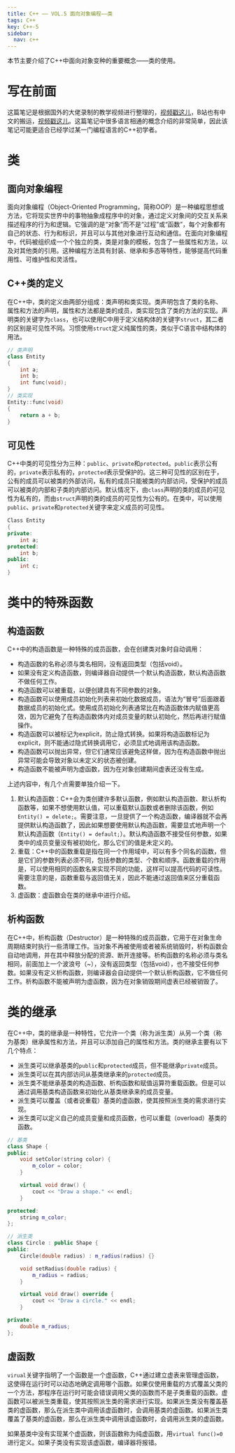 ```yaml
---
title: C++ —— VOL.5 面向对象编程——类
tags: C++
key: C++-5
sidebar:
  nav: c++
---
```


本节主要介绍了C++中面向对象变种的重要概念——类的使用。<!--more-->

# 写在前面

这篇笔记是根据国外的大佬录制的教学视频进行整理的，[视频戳这儿](https://www.youtube.com/watch?v=18c3MTX0PK0&list=PLlrATfBNZ98dudnM48yfGUldqGD0S4FFb)，B站也有中文的搬运，[视频戳这儿](https://www.bilibili.com/video/BV1N24y1B7nQ?p=2&vd_source=0307132b97183cff4ff2138cf704f827)。这篇笔记中很多语言相通的概念介绍的非常简单，因此该笔记可能更适合已经学过某一门编程语言的C++初学者。

# 类

## 面向对象编程

面向对象编程（Object-Oriented Programming，简称OOP）是一种编程思想或方法，它将现实世界中的事物抽象成程序中的对象，通过定义对象间的交互关系来描述程序的行为和逻辑。它强调的是“对象”而不是“过程”或“函数”，每个对象都有自己的状态、行为和标识，并且可以与其他对象进行互动和通信。在面向对象编程中，代码被组织成一个个独立的类，类是对象的模板，包含了一些属性和方法，以及对其他类的引用。这种编程方法具有封装、继承和多态等特性，能够提高代码重用性、可维护性和灵活性。

## C++类的定义

在C++中，类的定义由两部分组成：类声明和类实现。类声明包含了类的名称、属性和方法的声明，属性和方法都是类的成员，类实现包含了类的方法的实现。声明类的关键字为`class`，也可以使用C中用于定义结构体的关键字`struct`，其二者的区别是可见性不同。习惯使用`struct`定义纯属性的类，类似于C语言中结构体的用法。

```cpp
// 类声明
class Entity
{
    int a;
    int b;
    int func(void);
}
// 类实现
Entity::func(void)
{
    return a + b;
}
```

## 可见性

C++中类的可见性分为三种：`public`、`private`和`protected`。`public`表示公有的，`private`表示私有的，`protected`表示受保护的。这三种可见性的区别在于，公有的成员可以被类的外部访问，私有的成员只能被类的内部访问，受保护的成员可以被类的内部和子类的内部访问。默认情况下，由`class`声明的类的成员的可见性为私有的，而由`struct`声明的类的成员的可见性为公有的。在类中，可以使用`public`、`private`和`protected`关键字来定义成员的可见性。

```cpp
Class Entity
{
private:
    int a;
protected:
    int b;
public:
    int c;
}
```

# 类中的特殊函数

## 构造函数

C++中的构造函数是一种特殊的成员函数，会在创建类对象时自动调用：
- 构造函数的名称必须与类名相同，没有返回类型（包括void）。
- 如果没有定义构造函数，则编译器自动提供一个默认构造函数，默认构造函数不做任何工作。
- 构造函数可以被重载，以便创建具有不同参数的对象。
- 构造函数可以使用成员初始化列表来初始化数据成员，语法为“冒号”后面跟着数据成员的初始化式。使用成员初始化列表通常比在构造函数体内赋值更高效，因为它避免了在构造函数体内对成员变量的默认初始化，然后再进行赋值操作。
- 构造函数可以被标记为explicit，防止隐式转换。如果将构造函数标记为explicit，则不能通过隐式转换调用它，必须显式地调用该构造函数。
- 构造函数可以抛出异常，但它们通常应该避免这样做，因为在构造函数中抛出异常可能会导致对象以未定义的状态被创建。
- 构造函数不能被声明为虚函数，因为在对象创建期间虚表还没有生成。

上述内容中，有几个点需要单独介绍一下。

1. 默认构造函数：C++会为类创建许多默认函数，例如默认构造函数、默认析构函数等，如果不想使用默认值，可以重载默认函数或者删除该函数，例如`Entity() = delete;`。需要注意，一旦提供了一个构造函数，编译器就不会再提供默认构造函数了，因此如果想要使用默认构造函数，需要显式地声明一个默认构造函数（`Entity() = default;`）。默认构造函数不接受任何参数，如果类中的成员变量没有被初始化，那么它们的值是未定义的。
2. 重载：C++中的函数重载是指在同一个作用域中，可以有多个同名的函数，但是它们的参数列表必须不同，包括参数的类型、个数和顺序。函数重载的作用是，可以使用相同的函数名来实现不同的功能，这样可以提高代码的可读性。需要注意的是，函数重载与返回值无关，因此不能通过返回值来区分重载函数。
3. 虚函数：虚函数会在类的继承中进行介绍。

## 析构函数

在C++中，析构函数（Destructor）是一种特殊的成员函数，它用于在对象生命周期结束时执行一些清理工作。当对象不再被使用或者被系统销毁时，析构函数会自动地调用，并在其中释放分配的资源、断开连接等。析构函数的名称必须与类名相同，前面加上一个波浪号（~），没有返回类型（包括void），也不接受任何参数。如果没有定义析构函数，则编译器会自动提供一个默认析构函数，它不做任何工作。析构函数不能被声明为虚函数，因为在对象销毁期间虚表已经被销毁了。

# 类的继承

在C++中，类的继承是一种特性，它允许一个类（称为派生类）从另一个类（称为基类）继承属性和方法，并且可以添加自己的属性和方法。类的继承主要有以下几个特点：

- 派生类可以继承基类的`public`和`protected`成员，但不能继承`private`成员。
- 派生类可以在其内部访问从基类继承来的`protected`成员。
- 派生类不能继承基类的构造函数、析构函数和赋值运算符重载函数。但是可以通过调用基类构造函数来初始化从基类继承来的成员变量。
- 派生类可以覆盖（或者说重载）基类的虚函数，使其按照派生类的需求进行实现。
- 派生类可以定义自己的成员变量和成员函数，也可以重载（overload）基类的函数。

```cpp
// 基类
class Shape {
public:
    void setColor(string color) {
        m_color = color;
    }

    virtual void draw() {
        cout << "Draw a shape." << endl;
    }

protected:
    string m_color;
};

// 派生类
class Circle : public Shape {
public:
    Circle(double radius) : m_radius(radius) {}

    void setRadius(double radius) {
        m_radius = radius;
    }

    virtual void draw() override {
        cout << "Draw a circle." << endl;
    }

private:
    double m_radius;
};
```

## 虚函数

`virual`关键字指明了一个函数是一个虚函数，C++通过建立虚表来管理虚函数，这使得在运行时可以动态地确定调用哪个函数。如果仅使用重载的方式覆盖父类的一个方法，那程序在运行时可能会错误调用父类的函数而不是子类重载的函数。虚函数可以被派生类重载，使其按照派生类的需求进行实现。如果派生类没有覆盖基类的虚函数，那么在派生类中调用该虚函数时，会调用基类的虚函数。如果派生类覆盖了基类的虚函数，那么在派生类中调用该虚函数时，会调用派生类的虚函数。

如果基类中没有实现某个虚函数，则该函数称为纯虚函数，用`virtual func()=0`进行定义。如果子类没有实现该虚函数，编译器将报错。